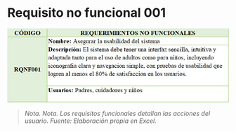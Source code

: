 # Requisito no funcional 001

![Texto Alternativo para la imagen](RQNF_001.jpg)

> _Nota. Nota. Los requisitos funcionales detallan las acciones del usuario. Fuente: Elaboración propia en Excel._